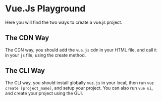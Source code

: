 # Vue.Js Playground

Here you will find the two ways to create a vue.js project.

## The CDN Way

The CDN way, you should add the `vue.js` cdn in your HTML file, and call it in your `js` file, using
the create method.

## The CLI Way

The CLI way, you should install globally `vue.js` in your local, then run `vue create [project_name]`, and setup your project.
You can also run `vue ui`, and create your project using the GUI.
